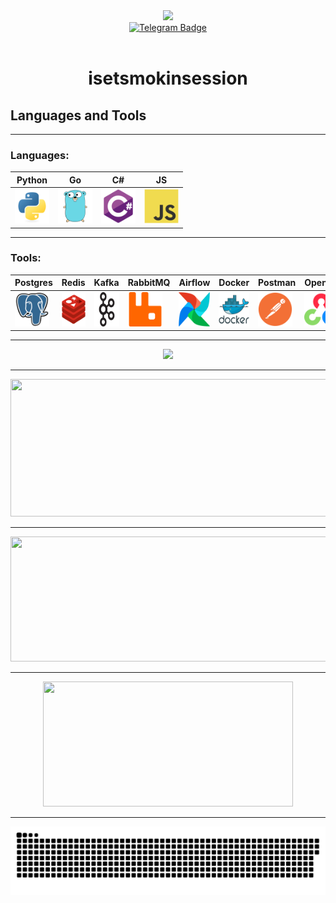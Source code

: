 <div id="header" align="center">
  <img src="https://i.giphy.com/media/v1.Y2lkPTc5MGI3NjExdDdwaGI1bjBkYXQ4N3B3Zm5kNmhseG50cTFkYmdheGZpajB3dHR2cyZlcD12MV9pbnRlcm5hbF9naWZfYnlfaWQmY3Q9Zw/1dMlPP0fybIZy/giphy.gif" width="400"/>
</div>
<div id="badges" align="center">

  <a href="https://t.me/damirbarashev">
    <img src="https://img.shields.io/badge/Telegram-blue?style=for-the-badge&logo=telegram&logoColor=white" alt="Telegram Badge"/>
  </a>
<div id="header" align="center">
  <img src="https://komarev.com/ghpvc/?username=barashevdamir&style=for-the-badge&color=orange" alt=""/>
</div>
</div>

<h1 align="center">
  isetsmokinsession
</h1>

## Languages and Tools
<div>

---
### Languages:
| Python                                                                                                                                          | Go                                                                                                                               | C#                                                                                                                                               | JS                                                                                                                                                    |
|-------------------------------------------------------------------------------------------------------------------------------------------------|----------------------------------------------------------------------------------------------------------------------------------|--------------------------------------------------------------------------------------------------------------------------------------------------|-------------------------------------------------------------------------------------------------------------------------------------------------------|
| <img src="https://github.com/devicons/devicon/blob/master/icons/python/python-original.svg" alt="Python" title="Python" width="55" height="55"/> | <img src="https://github.com/devicons/devicon/blob/master/icons/go/go-original.svg" alt="Go" title="Go" width="55" height="55"/> | <img src="https://github.com/devicons/devicon/blob/master/icons/csharp/csharp-original.svg" title="Csharp" alt="Csharp" width="55" height="55"/> | <img src="https://github.com/devicons/devicon/blob/master/icons/javascript/javascript-original.svg" title="JavaScript" alt="JavaScript" width="55" height="55"/> | 
---
### Tools:
| Postgres                                                                                                                                                   | Redis                                                                                                                                        | Kafka                                                                                                                                        | RabbitMQ                                                                                                                                                 | Airflow                                                                                                                                             | Docker                                                                                                                                                    | Postman                                                                                                                                              | OpenCV                                                                                                                                           | Django                                                                                                                                        | FastAPI                                                                                                                                              | .NET                                                                                                                                               |
|--------------------------------------------------------------------------------------------------------------------------------------------------------------|----------------------------------------------------------------------------------------------------------------------------------------------|----------------------------------------------------------------------------------------------------------------------------------------------|----------------------------------------------------------------------------------------------------------------------------------------------------------|-----------------------------------------------------------------------------------------------------------------------------------------------------|-----------------------------------------------------------------------------------------------------------------------------------------------------------|------------------------------------------------------------------------------------------------------------------------------------------------------|--------------------------------------------------------------------------------------------------------------------------------------------------|-----------------------------------------------------------------------------------------------------------------------------------------------|------------------------------------------------------------------------------------------------------------------------------------------------------|----------------------------------------------------------------------------------------------------------------------------------------------------|
| <img src="https://github.com/devicons/devicon/blob/master/icons/postgresql/postgresql-original.svg" alt="Postgres" title="Postgres" width="55" height="55"/> | <img src="https://github.com/devicons/devicon/blob/master/icons/redis/redis-original.svg" alt="Redis" title="Redis" width="55" height="55"/> | <img src="https://github.com/devicons/devicon/blob/master/icons/apachekafka/apachekafka-original.svg" alt="Kafka" title="Kafka" width="55" height="55"/> | <img src="https://github.com/devicons/devicon/blob/master/icons/rabbitmq/rabbitmq-original.svg" alt="RabbitMQ" title="RabbitMQ" width="55" height="55"/> | <img src="https://github.com/devicons/devicon/blob/master/icons/apacheairflow/apacheairflow-original.svg" alt="Airflow" title="Airflow" width="55" height="55"/> | <img src="https://github.com/devicons/devicon/blob/master/icons/docker/docker-original-wordmark.svg" alt="Docker" title="Docker" width="55" height="55"/> | <img src="https://github.com/devicons/devicon/blob/master/icons/postman/postman-original.svg" alt="Postman" title="Postman" width="55" height="55"/> | <img src="https://github.com/devicons/devicon/blob/master/icons/opencv/opencv-original.svg" alt="OpenCV" title="OpenCV" width="55" height="55"/> | <img src="https://github.com/devicons/devicon/blob/master/icons/django/django-plain.svg" alt="Django" title="Django" width="55" height="55"/> | <img src="https://github.com/devicons/devicon/blob/master/icons/fastapi/fastapi-original.svg" alt="FastAPI" title="FastAPI" width="55" height="55"/> | <img src="https://github.com/devicons/devicon/blob/master/icons/dot-net/dot-net-original.svg" alt="dotNET" title="dotNET" width="55" height="55"/> | 


</div>

---


<p align="center">
   <img src="https://leetcard.jacoblin.cool/barashevdamir?theme=dark&font=source_code_pro">
</p>


---


<p align="center">
  <img width="800" height="220" src="https://streak-stats.demolab.com?user=barashevdamir&theme=highcontrast&hide_border=true&border_radius=5&card_width=800">
</p>


---




<p align="center">
  <img width="600" height="200" src="https://github-readme-stats.vercel.app/api?username=barashevdamir&show_icons=true&theme=vision-friendly-dark">
</p>

---
<p align="center">
  <img width="400" height="200" src="https://github-readme-stats.vercel.app/api/top-langs/?username=barashevdamir&size_weight=0.0005&count_weight=0.3&layout=compact&theme=vision-friendly-dark">
</p>

---

<p align="center">
 <img width="1000" src="assets/github-snake.svg" alt="snake"/>
</p>
